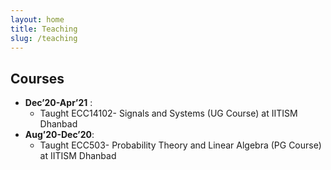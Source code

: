 ```yaml
---
layout: home
title: Teaching
slug: /teaching
---
```

## Courses

* **Dec’20-Apr’21** :
    * Taught ECC14102- Signals and Systems (UG Course) at IITISM Dhanbad
* **Aug’20-Dec’20**: 
    * Taught ECC503- Probability Theory and Linear Algebra (PG Course) at IITISM
    Dhanbad



    